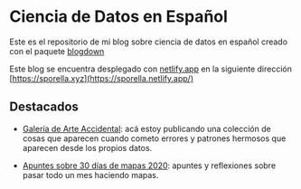 # Ciencia de Datos en Español 

Este es el repositorio de mi blog sobre ciencia de datos en español creado con el paquete [blogdown](https://bookdown.org/yihui/blogdown/)

Este blog se encuentra desplegado con [netlify.app](https://netlify.app/) en la siguiente dirección [https://sporella.xyz](https://sporella.netlify.app/)

## Destacados

- [Galería de Arte Accidental](https://sporella.xyz/gallery/): acá estoy publicando una colección de cosas que aparecen cuando cometo errores y patrones hermosos que aparecen desde los propios datos.

- [Apuntes sobre 30 días de mapas 2020](https://sporella.xyz/2020/12/01/30daymap/): apuntes y reflexiones sobre pasar todo un mes haciendo mapas.
